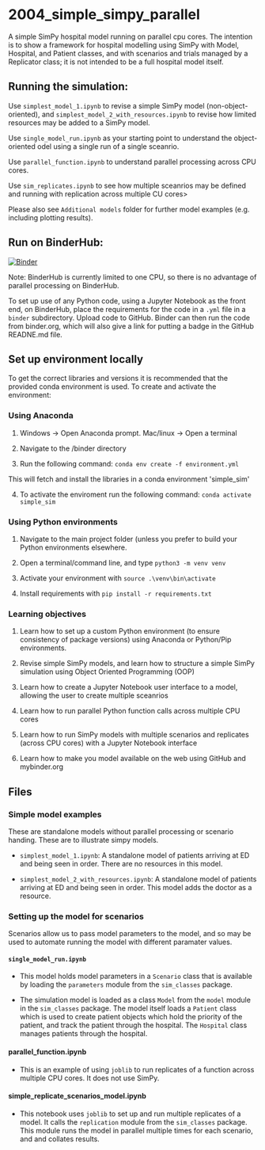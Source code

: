# 2004_simple_simpy_parallel

A simple SimPy hospital model running on parallel cpu cores. The intention is to show a framework for hospital modelling using SimPy with Model, Hospital, and Patient classes, and with scenarios and trials managed by a Replicator class; it is not intended to be a full hospital model itself.

## Running the simulation:

Use `simplest_model_1.ipynb` to revise a simple SimPy model (non-object-oriented), and `simplest_model_2_with_resources.ipynb` to revise how limited resources may be added to a SimPy model.

Use `single_model_run.ipynb` as your starting point to understand the object-oriented odel using a single run of a single sceanrio.

Use `parallel_function.ipynb` to understand parallel processing across CPU cores.

Use `sim_replicates.ipynb` to see how multiple sceanrios may be defined and running with replication across multiple CU cores>

Please also see `Additional models` folder for further model examples (e.g. including plotting results).


## Run on BinderHub:

[![Binder](https://mybinder.org/badge_logo.svg)](https://mybinder.org/v2/gh/MichaelAllen1966/2004_simple_simpy_parallel/master)

Note: BinderHub is currently limited to one CPU, so there is no advantage of parallel processing on BinderHub.

To set up use of any Python code, using a Jupyter Notebook as the front end, on BinderHub, place the requirements for the code in a `.yml` file in a `binder` subdirectory. Upload code to GitHub. Binder can then run the code from binder.org, which will also give a link for putting a badge in the GitHub READNE.md file.

## Set up environment locally

To get the correct libraries and versions it is recommended that the provided conda environment is used. To create and activate the environment:

### Using Anaconda

1. Windows -> Open Anaconda prompt. Mac/linux -> Open a terminal

2. Navigate to the /binder directory

3. Run the following command: `conda env create -f environment.yml`

This will fetch and install the libraries in a conda environment 'simple_sim'

4. To activate the enviroment run the following command:
    `conda activate simple_sim`
    
### Using Python environments

1. Navigate to the main project folder (unless you prefer to build your Python environments elsewhere.

2. Open a terminal/command line, and type `python3 -m venv venv`

3. Activate your environment with `source .\venv\bin\activate`

4. Install requirements with `pip install -r requirements.txt`

### Learning objectives

1. Learn how to set up a custom Python environment  (to ensure consistency of package versions) using Anaconda or Python/Pip environments.

2. Revise simple SimPy models, and learn how to structure a simple SimPy simulation using Object Oriented Programming (OOP)

3. Learn how to create a Jupyter Notebook user interface to a model, allowing the user to create multiple sceanrios

4. Learn how to run parallel Python function calls across multiple CPU cores

5. Learn how to run SimPy models with multiple scenarios and replicates (across CPU cores) with a Jupyter Notebook interface

6. Learn how to make you model available  on the web using GitHub and mybinder.org

## Files

### Simple model examples

These are standalone models without parallel processing or scenario handing. These are to illustrate simpy models.

* `simplest_model_1.ipynb`: A standalone model of patients arriving at ED and being seen in order. There are no resources in this model.

* `simplest_model_2_with_resources.ipynb`: A standalone model of patients arriving at ED and being seen in order. This model adds the doctor as a resource.

### Setting up the model for scenarios

Scenarios allow us to pass model parameters to the model, and so may be used to automate running the model with different paramater values.

#### `single_model_run.ipynb`

* This model holds model parameters in a `Scenario` class that is available by loading the `parameters` module from the `sim_classes` package.

* The simulation model is loaded as a class `Model` from the `model` module in the `sim_classes` package. The model itself loads a `Patient` class which is used to create patient objects which hold the priority of the patient, and track the patient through the hospital. The `Hospital` class manages patients through the hospital.

#### parallel_function.ipynb

* This is an example of using `joblib` to run replicates of a function across multiple CPU cores. It does not use SimPy.

#### simple_replicate_scenarios_model.ipynb

* This notebook uses `joblib` to set up and run multiple replicates of a model. It calls the `replication` module from the `sim_classes` package. This module runs the model in parallel multiple times for each scenario, and and collates results.
